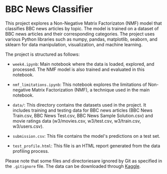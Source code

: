 # BBC News Classifier
This project explores a Non-Negative Matrix Factorizaton (NMF) model that classifies BBC news articles by topic. The model is trained on a dataset of BBC news articles and their corresponding categories. The project uses various Python libraries such as numpy, pandas, matplotlib, seaborn, and sklearn for data manipulation, visualization, and machine learning.

The project is structured as follows:

- `week4.ipynb`: Main notebook where the data is loaded, explored, and processed. The NMF model is also trained and evaluated in this notebook.

- `nmf_limitations.ipynb`: This notebook explores the limitations of Non-negative Matrix Factorization (NMF), a technique used in the main notebook.

- `data/`: This directory contains the datasets used in the project. It includes training and testing data for BBC news articles (BBC News Train.csv, BBC News Test.csv, BBC News Sample Solution.csv) and movie ratings data (w3/movies.csv, w3/test.csv, w3/train.csv, w3/users.csv).

- `submission.csv`: This file contains the model's predictions on a test set.

- `test_profile.html`: This file is an HTML report generated from the data profiling process.

Please note that some files and directoriesare ignored by Git as specified in the `.gitignore` file. The data can be downloaded through [Kaggle](https://www.kaggle.com/c/learn-ai-bbc/overview).
